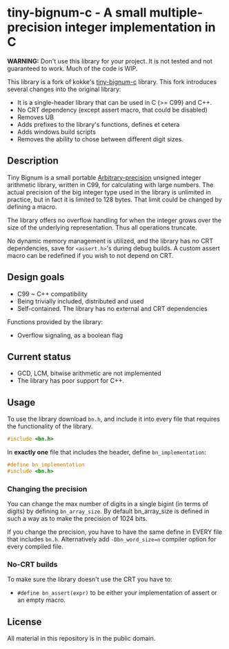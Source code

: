 
# tiny-bignum-c - A small multiple-precision integer implementation in C

**WARNING:** Don't use this library for your project. It is not tested and not guaranteed to work. Much of the code is WIP.

This library is a fork of kokke's [tiny-bignum-c](https://github.com/kokke/tiny-bignum-c) library. This fork introduces several changes into the original library:

- It is a single-header library that can be used in C (>= C99) and C++.
- No CRT dependency (except assert macro, that could be disabled)
- Removes UB
- Adds prefixes to the library's functions, defines et cetera
- Adds windows build scripts
- Removes the ability to chose between different digit sizes.

## Description

Tiny Bignum is a small portable [Arbitrary-precision](https://en.wikipedia.org/wiki/Arbitrary-precision_arithmetic)
  unsigned integer arithmetic library, written in C99, for calculating with
  large numbers. The actual precision of the big integer type used in the
  library is unlimited in practice, but in fact it is limited to 128 bytes.
  That limit could be changed by defining a macro.

The library offers no overflow handling for when the integer grows over the
  size of the underlying representation. Thus all operations truncate.

No dynamic memory management is utilized, and the library has no CRT
  dependencies, save for `<assert.h>`'s during debug builds. A custom
  assert macro can be redefined if you wish to not depend on CRT.

## Design goals

- C99 ~ C++ compatibility
- Being trivially included, distributed and used
- Self-contained. The library has no external and CRT dependencies

Functions provided by the library:

- Overflow signaling, as a boolean flag

## Current status

- GCD, LCM, bitwise arithmetic are not implemented
- The library has poor support for C++.

## Usage

To use the library download `bn.h`, and include it into every file that
requires the functionality of the library.

```c
#include <bn.h>
```

In **exactly one** file that includes the header, define `bn_implementation`:

```c
#define bn_implementation
#include <bn.h>
```

### Changing the precision

You can change the max number of digits in a single bigint (in terms of digits)
by defining `bn_array_size`. By default bn_array_size is defined in such a way
as to make the precision of 1024 bits.

If you change the precision, you have to have the same define in EVERY file
that includes `bn.h`. Alternatively add `-Dbn_word_size=n` compiler option
for every compiled file.

### No-CRT builds

To make sure the library doesn't use the CRT you have to:

- `#define bn_assert(expr)` to be either your implementation of assert or
  an empty macro.

## License

All material in this repository is in the public domain.


